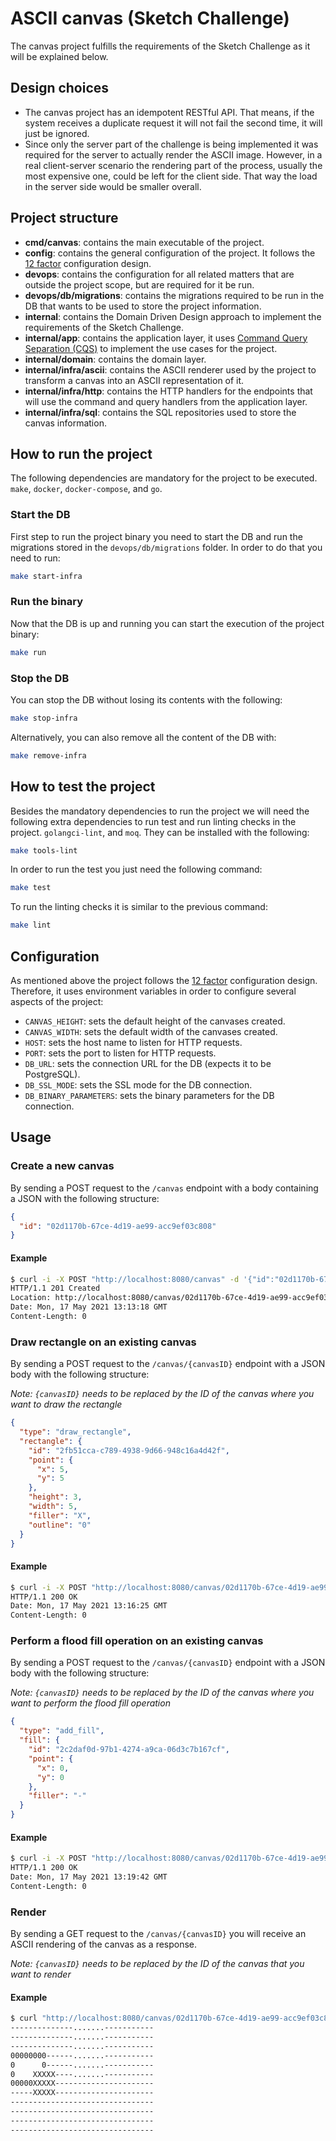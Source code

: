 # ASCII canvas (Sketch Challenge)

The canvas project fulfills the requirements of the Sketch Challenge as it will be explained below.

## Design choices

- The canvas project has an idempotent RESTful API. That means, if the system receives a duplicate request it will not fail the second time, it will just be ignored.
- Since only the server part of the challenge is being implemented it was required for the server to actually render the ASCII image. However, in a real client-server scenario the rendering part of the process, usually the most expensive one, could be left for the client side. That way the load in the server side would be smaller overall.

## Project structure

- **cmd/canvas**: contains the main executable of the project.
- **config**: contains the general configuration of the project. It follows the [12 factor](https://12factor.net/config) configuration design.
- **devops**: contains the configuration for all related matters that are outside the project scope, but are required for it be run.
- **devops/db/migrations**: contains the migrations required to be run in the DB that wants to be used to store the project information.
- **internal**: contains the Domain Driven Design approach to implement the requirements of the Sketch Challenge.
- **internal/app**: contains the application layer, it uses [Command Query Separation (CQS)](https://en.wikipedia.org/wiki/Command%E2%80%93query_separation) to implement the use cases for the project.
- **internal/domain**: contains the domain layer.
- **internal/infra/ascii**: contains the ASCII renderer used by the project to transform a canvas into an ASCII representation of it.
- **internal/infra/http**: contains the HTTP handlers for the endpoints that will use the command and query handlers from the application layer.
- **internal/infra/sql**: contains the SQL repositories used to store the canvas information.

## How to run the project

The following dependencies are mandatory for the project to be executed. `make`, `docker`, `docker-compose`, and `go`.

### Start the DB

First step to run the project binary you need to start the DB and run the migrations stored in the `devops/db/migrations` folder. In order to do that you need to run:

```bash
make start-infra
```

### Run the binary

Now that the DB is up and running you can start the execution of the project binary:

```bash
make run
```

### Stop the DB

You can stop the DB without losing its contents with the following:
```bash
make stop-infra
```

Alternatively, you can also remove all the content of the DB with:
```bash
make remove-infra
```

## How to test the project

Besides the mandatory dependencies to run the project we will need the following extra dependencies to run test and run linting checks in the project. `golangci-lint`, and `moq`. They can be installed with the following:

```bash
make tools-lint
```

In order to run the test you just need the following command:

```bash
make test
```

To run the linting checks it is similar to the previous command:

```bash
make lint
```

## Configuration

As mentioned above the project follows the [12 factor](https://12factor.net/config) configuration design. Therefore, it uses environment variables in order to configure several aspects of the project:

* `CANVAS_HEIGHT`: sets the default height of the canvases created.
* `CANVAS_WIDTH`: sets the default width of the canvases created.
* `HOST`: sets the host name to listen for HTTP requests.
* `PORT`: sets the port to listen for HTTP requests.
* `DB_URL`: sets the connection URL for the DB (expects it to be PostgreSQL).
* `DB_SSL_MODE`: sets the SSL mode for the DB connection.
* `DB_BINARY_PARAMETERS`: sets the binary parameters for the DB connection.

## Usage

### Create a new canvas

By sending a POST request to the `/canvas` endpoint with a body containing a JSON with the following structure:
```json
{
  "id": "02d1170b-67ce-4d19-ae99-acc9ef03c808"
}
```

#### Example

```bash
$ curl -i -X POST "http://localhost:8080/canvas" -d '{"id":"02d1170b-67ce-4d19-ae99-acc9ef03c808"}'
HTTP/1.1 201 Created
Location: http://localhost:8080/canvas/02d1170b-67ce-4d19-ae99-acc9ef03c808
Date: Mon, 17 May 2021 13:13:18 GMT
Content-Length: 0
```

### Draw rectangle on an existing canvas

By sending a POST request to the `/canvas/{canvasID}` endpoint with a JSON body with the following structure:

*Note: `{canvasID}` needs to be replaced by the ID of the canvas where you want to draw the rectangle*

```json
{
  "type": "draw_rectangle",
  "rectangle": {
    "id": "2fb51cca-c789-4938-9d66-948c16a4d42f",
    "point": {
      "x": 5,
      "y": 5
    },
    "height": 3,
    "width": 5,
    "filler": "X",
    "outline": "0"
  }
}
```

#### Example

```bash
$ curl -i -X POST "http://localhost:8080/canvas/02d1170b-67ce-4d19-ae99-acc9ef03c808" -d '{"type":"draw_rectangle","rectangle":{"id":"2c6f53d6-49b3-4e69-8522-fa6b0f06e2f6","point":{"x":5,"y":5},"height":3,"width":5,"filler":"X","outline":"0"}}'
HTTP/1.1 200 OK
Date: Mon, 17 May 2021 13:16:25 GMT
Content-Length: 0
```


### Perform a flood fill operation on an existing canvas

By sending a POST request to the `/canvas/{canvasID}` endpoint with a JSON body with the following structure:

*Note: `{canvasID}` needs to be replaced by the ID of the canvas where you want to perform the flood fill operation*

```json
{
  "type": "add_fill",
  "fill": {
    "id": "2c2daf0d-97b1-4274-a9ca-06d3c7b167cf",
    "point": {
      "x": 0,
      "y": 0
    },
    "filler": "-"
  }
}
```

#### Example

```bash
$ curl -i -X POST "http://localhost:8080/canvas/02d1170b-67ce-4d19-ae99-acc9ef03c808" -d '{"type":"add_fill","fill":{"id":"2c6f33d6-49b3-6e69-8522-fa6b0f06e2f6","point":{"x":0,"y":0},"filler":"-"}}'
HTTP/1.1 200 OK
Date: Mon, 17 May 2021 13:19:42 GMT
Content-Length: 0
```

### Render

By sending a GET request to the `/canvas/{canvasID}` you will receive an ASCII rendering of the canvas as a response.

*Note: `{canvasID}` needs to be replaced by the ID of the canvas that you want to render*

#### Example

```bash
$ curl "http://localhost:8080/canvas/02d1170b-67ce-4d19-ae99-acc9ef03c808"
--------------.......-----------
--------------.......-----------
--------------.......-----------
00000000------.......-----------
0      0------.......-----------
0    XXXXX----.......-----------
00000XXXXX----------------------
-----XXXXX----------------------
--------------------------------
--------------------------------
--------------------------------
--------------------------------
```
